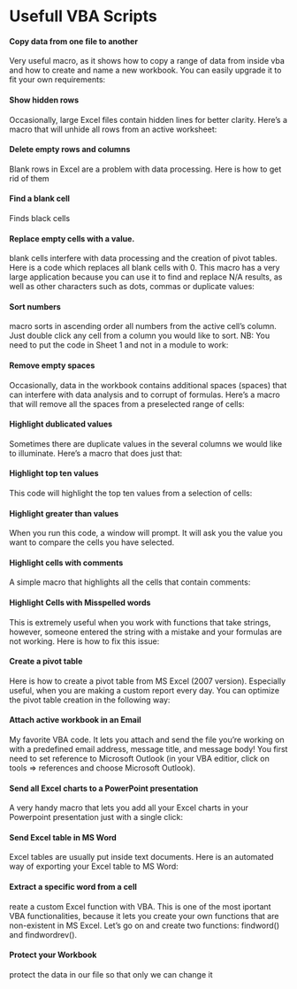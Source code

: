 # Usefull VBA Scripts


#### Copy data from one file to another
Very useful macro, as it shows how to copy a range of data from inside vba and how to create and name a new workbook. You can easily upgrade it to fit your own requirements:

#### Show hidden rows
Occasionally, large Excel files contain hidden lines for better clarity. Here’s a macro that will unhide all rows from an active worksheet:

#### Delete empty rows and columns
Blank rows in Excel are a problem with data processing. Here is how to get rid of them

#### Find a blank cell
Finds black cells

#### Replace empty cells with a value.
blank cells interfere with data processing and the creation of pivot tables. Here is a code which replaces all blank cells with 0. This macro has a very large application because you can use it to find and replace N/A results, as well as other characters such as dots, commas or duplicate values:

#### Sort numbers
macro sorts in ascending order all numbers from the active cell’s column. Just double click any cell from a column you would like to sort. NB: You need to put the code in Sheet 1 and not in a module to work:

#### Remove empty spaces
Occasionally, data in the workbook contains additional spaces (spaces) that can interfere with data analysis and to corrupt of formulas. Here’s a macro that will remove all the spaces from a preselected range of cells:

#### Highlight dublicated values
Sometimes there are duplicate values in the several columns we would like to illuminate. Here’s a macro that does just that:

#### Highlight top ten values
This code will highlight the top ten values from a selection of cells:

#### Highlight greater than values
When you run this code, a window will prompt. It will ask you the value you want to compare the cells you have selected.

#### Highlight cells with comments
A simple macro that highlights all the cells that contain comments:

#### Highlight Cells with Misspelled words
This is extremely useful when you work with functions that take strings, however, someone entered the string with a mistake and your formulas are not working. Here is how to fix this issue:

#### Create a pivot table
Here is how to create a pivot table from MS Excel (2007 version). Especially useful, when you are making a custom report every day. You can optimize the pivot table creation in the following way:

#### Attach active workbook in an Email
My favorite VBA code. It lets you attach and send the file you’re working on with a predefined email address, message title, and message body! You first need to set reference to Microsoft Outlook (in your VBA editior, click on tools => references and choose Microsoft Outlook).

#### Send all Excel charts to a PowerPoint presentation
A very handy macro that lets you add all your Excel charts in your Powerpoint presentation just with a single click:

####  Send Excel table in MS Word
Excel tables are usually put inside text documents. Here is an automated way of exporting your Excel table to MS Word:

####  Extract a specific word from a cell
reate a custom Excel function with VBA. This is one of the most iportant VBA functionalities, because it lets you create your own functions that are non-existent in MS Excel. Let’s go on and create two functions: findword() and findwordrev().

#### Protect your Workbook
protect the data in our file so that only we can change it
